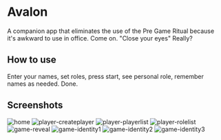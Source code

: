 # Avalon

A companion app that eliminates the use of the Pre Game Ritual because it's awkward to use in office. 
Come on. 
"Close your eyes"
Really?

## How to use

Enter your names, set roles, press start, see personal role, remember names as needed. Done.

## Screenshots
![home](/screenshots/home.png)
![player-createplayer](/screenshots/player-createplayer.png)
![player-playerlist](/screenshots/player-playerlist.png)
![player-rolelist](/screenshots/role-rolelist.png)
![game-reveal](/screenshots/game-reveal.png)
![game-identity1](/screenshots/game-identity1.png)
![game-identity2](/screenshots/game-identity2.png)
![game-identity3](/screenshots/game-identity3.png)



